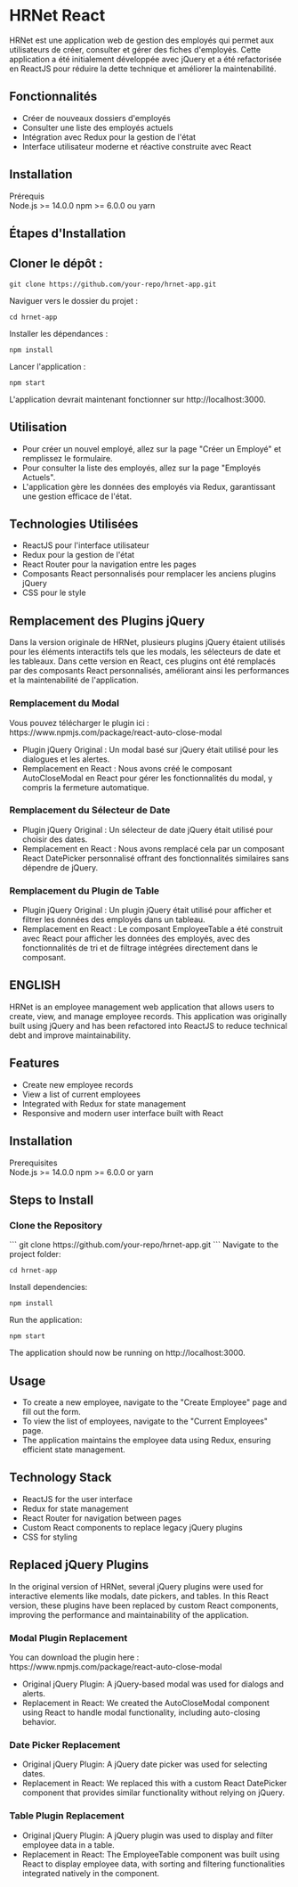 # HRNet React

HRNet est une application web de gestion des employés qui permet aux utilisateurs de créer, consulter et gérer des fiches d'employés. Cette application a été initialement développée avec jQuery et a été refactorisée en ReactJS pour réduire la dette technique et améliorer la maintenabilité.

<h2>Fonctionnalités</h2>
<ul>
<li>Créer de nouveaux dossiers d'employés</li>
<li>Consulter une liste des employés actuels</li>
<li>Intégration avec Redux pour la gestion de l'état</li>
<li>Interface utilisateur moderne et réactive construite avec React</li>
</ul>

<h2>Installation</h2>
Prérequis</br>
Node.js >= 14.0.0
npm >= 6.0.0 ou yarn
<h2>Étapes d'Installation</h2>
<h2>Cloner le dépôt :</h3>

```
git clone https://github.com/your-repo/hrnet-app.git
```
Naviguer vers le dossier du projet :


```
cd hrnet-app
```
Installer les dépendances :

```
npm install
```
Lancer l'application :

```
npm start
```
L'application devrait maintenant fonctionner sur http://localhost:3000.

<h2>Utilisation</h2>
<ul>
<li>Pour créer un nouvel employé, allez sur la page "Créer un Employé" et remplissez le formulaire.</li>
<li>Pour consulter la liste des employés, allez sur la page "Employés Actuels".</li>
<li>L'application gère les données des employés via Redux, garantissant une gestion efficace de l'état.</li>
</ul>
<h2>Technologies Utilisées</h2>
<ul>
<li>ReactJS pour l'interface utilisateur</li>
<li>Redux pour la gestion de l'état</li>
<li>React Router pour la navigation entre les pages</li>
<li>Composants React personnalisés pour remplacer les anciens plugins jQuery</li>
<li>CSS pour le style</li>
</ul>
<h2>Remplacement des Plugins jQuery</h2>
Dans la version originale de HRNet, plusieurs plugins jQuery étaient utilisés pour les éléments interactifs tels que les modals, les sélecteurs de date et les tableaux. Dans cette version en React, ces plugins ont été remplacés par des composants React personnalisés, améliorant ainsi les performances et la maintenabilité de l'application.

<h3>Remplacement du Modal</h3>
Vous pouvez télécharger le plugin ici :</br>
https://www.npmjs.com/package/react-auto-close-modal
<ul>
<li>Plugin jQuery Original : Un modal basé sur jQuery était utilisé pour les dialogues et les alertes.</li>
<li>Remplacement en React : Nous avons créé le composant AutoCloseModal en React pour gérer les fonctionnalités du modal, y compris la fermeture automatique.</li>
</ul>
<h3>Remplacement du Sélecteur de Date</h3>
<ul>
<li>Plugin jQuery Original : Un sélecteur de date jQuery était utilisé pour choisir des dates.</li>
<li>Remplacement en React : Nous avons remplacé cela par un composant React DatePicker personnalisé offrant des fonctionnalités similaires sans dépendre de jQuery.</li>
</ul>
<h3>Remplacement du Plugin de Table</h3>
<ul>
<li>Plugin jQuery Original : Un plugin jQuery était utilisé pour afficher et filtrer les données des employés dans un tableau.</li>
<li>Remplacement en React : Le composant EmployeeTable a été construit avec React pour afficher les données des employés, avec des fonctionnalités de tri et de filtrage intégrées directement dans le composant.</li>
</ul>

<h2>ENGLISH</h2>
HRNet is an employee management web application that allows users to create, view, and manage employee records. This application was originally built using jQuery and has been refactored into ReactJS to reduce technical debt and improve maintainability.

<h2>Features</h2>
<ul>
<li>Create new employee records</li>
<li>View a list of current employees</li>
<li>Integrated with Redux for state management</li>
<li>Responsive and modern user interface built with React</li>
</ul>

<h2>Installation</h2>
Prerequisites</br>
Node.js >= 14.0.0
npm >= 6.0.0 or yarn
<h2>Steps to Install</h2>
<h3>Clone the Repository</h3>
```
git clone https://github.com/your-repo/hrnet-app.git
```
Navigate to the project folder:

```
cd hrnet-app
```
Install dependencies:

```
npm install
```
Run the application:

```
npm start
```
The application should now be running on http://localhost:3000.

<h2>Usage</h2>
<ul>
<li>To create a new employee, navigate to the "Create Employee" page and fill out the form.</li>
<li>To view the list of employees, navigate to the "Current Employees" page.</li>
<li>The application maintains the employee data using Redux, ensuring efficient state management.</li>
</ul>
<h2>Technology Stack</h2>
<ul>
<li>ReactJS for the user interface</li>
<li>Redux for state management</li>
<li>React Router for navigation between pages</li>
<li>Custom React components to replace legacy jQuery plugins</li>
<li>CSS for styling</li>
</ul>
<h2>Replaced jQuery Plugins</h2>
In the original version of HRNet, several jQuery plugins were used for interactive elements like modals, date pickers, and tables. In this React version, these plugins have been replaced by custom React components, improving the performance and maintainability of the application.

<h3>Modal Plugin Replacement</h3>
You can download the plugin here :</br>
https://www.npmjs.com/package/react-auto-close-modal
<ul>
<li>Original jQuery Plugin: A jQuery-based modal was used for dialogs and alerts.</li>
<li>Replacement in React: We created the AutoCloseModal component using React to handle modal functionality, including auto-closing behavior.</li>
</ul>
<h3>Date Picker Replacement</h3>
<ul>
<li>Original jQuery Plugin: A jQuery date picker was used for selecting dates.</li>
<li>Replacement in React: We replaced this with a custom React DatePicker component that provides similar functionality without relying on jQuery.</li>
</ul>
<h3>Table Plugin Replacement</h3>
<ul>
<li>Original jQuery Plugin: A jQuery plugin was used to display and filter employee data in a table.</li>
<li>Replacement in React: The EmployeeTable component was built using React to display employee data, with sorting and filtering functionalities integrated natively in the component.</li>
</ul>
